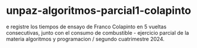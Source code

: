# unpaz-algoritmos-parcial1-colapinto
e registre los tiempos de ensayo de Franco Colapinto en 5 vueltas consecutivas, junto con el consumo de combustible - ejercicio parcial de la materia algoritmos y programacion / segundo cuatrimestre 2024.
